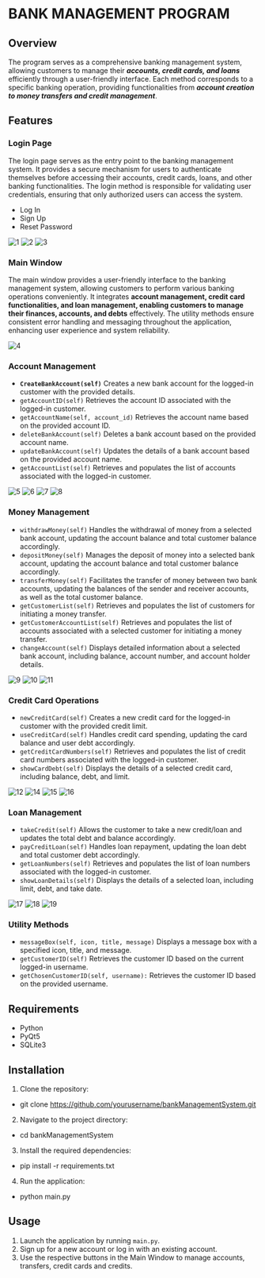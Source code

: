 # BANK MANAGEMENT PROGRAM

## Overview

The program serves as a comprehensive banking management system, allowing customers to manage their ***accounts, credit cards, and loans*** efficiently through a user-friendly interface. Each method corresponds to a specific banking operation, providing functionalities from ***account creation to money transfers and credit management***.

## Features

### Login Page

  The login page serves as the entry point to the banking management system. It provides a secure mechanism for users to authenticate themselves before accessing their accounts, credit cards, loans, and other banking functionalities. The login method is responsible for validating user credentials, ensuring that only authorized users can access the system.
- Log In
- Sign Up
- Reset Password
  
![1](https://github.com/anlbora/bankManagementSystem/assets/100442507/05cbf667-7e36-4aa9-8008-8bad0dcd5298)
![2](https://github.com/anlbora/bankManagementSystem/assets/100442507/07fe2271-1b32-4337-b67a-d1a859e17905)
![3](https://github.com/anlbora/bankManagementSystem/assets/100442507/2455c6e8-9268-4eab-a385-ef99756d514c)

### Main Window
  The main window provides a user-friendly interface to the banking management system, allowing customers to perform various banking operations conveniently. It integrates **account management, credit card functionalities, and loan management, enabling customers to manage their finances, accounts, and debts** effectively. The utility methods ensure consistent error handling and messaging throughout the application, enhancing user experience and system reliability.
  
![4](https://github.com/anlbora/bankManagementSystem/assets/100442507/a7b7a07c-2f0e-4be3-9f84-a93599dac41f)

### Account Management

- **`CreateBankAccount(self)`** Creates a new bank account for the logged-in customer with the provided details.
- `getAccountID(self)` Retrieves the account ID associated with the logged-in customer.
- `getAccountName(self, account_id)` Retrieves the account name based on the provided account ID.
- `deleteBankAccount(self)` Deletes a bank account based on the provided account name.
- `updateBankAccount(self)` Updates the details of a bank account based on the provided account name.
- `getAccountList(self)` Retrieves and populates the list of accounts associated with the logged-in customer.
  
![5](https://github.com/anlbora/bankManagementSystem/assets/100442507/e834bca2-3a57-4e5a-affd-9fee5dd5e4c4)
![6](https://github.com/anlbora/bankManagementSystem/assets/100442507/6fea360d-733a-4c3a-9534-1f1e99845d43)
![7](https://github.com/anlbora/bankManagementSystem/assets/100442507/cd98b90d-f38e-4de9-bd9e-8ca467fa2055)
![8](https://github.com/anlbora/bankManagementSystem/assets/100442507/7a0a9977-5101-4c01-acc9-17130d7b3f7b)

### Money Management

- `withdrawMoney(self)` Handles the withdrawal of money from a selected bank account, updating the account balance and total customer balance accordingly.
- `depositMoney(self)` Manages the deposit of money into a selected bank account, updating the account balance and total customer balance accordingly.
- `transferMoney(self)` Facilitates the transfer of money between two bank accounts, updating the balances of the sender and receiver accounts, as well as the total customer balance.
- `getCustomerList(self)` Retrieves and populates the list of customers for initiating a money transfer.
- `getCustomerAccountList(self)` Retrieves and populates the list of accounts associated with a selected customer for initiating a money transfer.
- `changeAccount(self)` Displays detailed information about a selected bank account, including balance, account number, and account holder details.

![9](https://github.com/anlbora/bankManagementSystem/assets/100442507/10260bbf-e1ff-4465-9c96-a4fa24b9dc42)
![10](https://github.com/anlbora/bankManagementSystem/assets/100442507/6ef3dd06-131d-472a-a7b4-a382f12db25b)
![11](https://github.com/anlbora/bankManagementSystem/assets/100442507/714e5e61-9f93-4d18-9337-52c1c57c350c)

### Credit Card Operations

- `newCreditCard(self)` Creates a new credit card for the logged-in customer with the provided credit limit.
- `useCreditCard(self)` Handles credit card spending, updating the card balance and user debt accordingly.
- `getCreditCardNumbers(self)` Retrieves and populates the list of credit card numbers associated with the logged-in customer.
- `showCardDebt(self)` Displays the details of a selected credit card, including balance, debt, and limit.

![12](https://github.com/anlbora/bankManagementSystem/assets/100442507/534f4434-f4c1-4449-8700-fcaf309d5e57)
![14](https://github.com/anlbora/bankManagementSystem/assets/100442507/dd965807-72bc-419c-bd16-e4f27e0ed163)
![15](https://github.com/anlbora/bankManagementSystem/assets/100442507/1db8d898-a65a-4885-81a4-ec5fd03d8f7b)
![16](https://github.com/anlbora/bankManagementSystem/assets/100442507/8fe6ad6a-6990-4cc6-a5df-b7f93f467f3c)

### Loan Management

- `takeCredit(self)` Allows the customer to take a new credit/loan and updates the total debt and balance accordingly.
- `payCreditLoan(self)` Handles loan repayment, updating the loan debt and total customer debt accordingly.
- `getLoanNumbers(self)` Retrieves and populates the list of loan numbers associated with the logged-in customer.
- `showLoanDetails(self)` Displays the details of a selected loan, including limit, debt, and take date.
  
![17](https://github.com/anlbora/bankManagementSystem/assets/100442507/723744bc-4022-40e5-892a-31b84c306de4)
![18](https://github.com/anlbora/bankManagementSystem/assets/100442507/20a807d7-6829-4fa9-90c4-e618cb26a241)
![19](https://github.com/anlbora/bankManagementSystem/assets/100442507/081b7843-d183-477f-80c1-3726e776972f)

### Utility Methods

- `messageBox(self, icon, title, message)` Displays a message box with a specified icon, title, and message.
- `getCustomerID(self)` Retrieves the customer ID based on the current logged-in username.
- `getChosenCustomerID(self, username):` Retrieves the customer ID based on the provided username.

## Requirements

- Python
- PyQt5
- SQLite3

## Installation

1. Clone the repository:
  - git clone https://github.com/yourusername/bankManagementSystem.git
2. Navigate to the project directory:
  - cd bankManagementSystem
3. Install the required dependencies:
  - pip install -r requirements.txt
4. Run the application:
  - python main.py


## Usage

1. Launch the application by running `main.py`.
2. Sign up for a new account or log in with an existing account.
3. Use the respective buttons in the Main Window to manage accounts, transfers, credit cards and credits.
